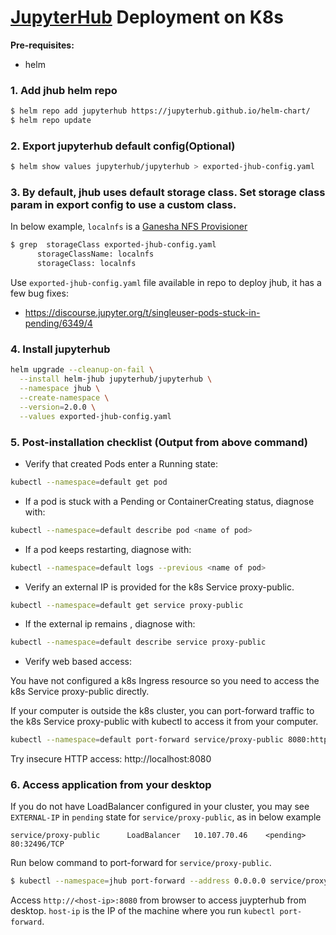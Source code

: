 # [JupyterHub](https://z2jh.jupyter.org/en/stable/jupyterhub/installation.html) Deployment on K8s

**Pre-requisites:**
- helm

### 1. Add jhub helm repo

```bash
$ helm repo add jupyterhub https://jupyterhub.github.io/helm-chart/
$ helm repo update
```

### 2. Export jupyterhub default config(Optional)
```bash
$ helm show values jupyterhub/jupyterhub > exported-jhub-config.yaml
```

### 3. By default, jhub uses default storage class. Set storage class param in export config to use a custom class.

In below example, `localnfs` is a [Ganesha NFS Provisioner](../../roles/nfs-ganesha-server-and-external-provisioner/README.md)

```bash
$ grep  storageClass exported-jhub-config.yaml 
      storageClassName: localnfs
      storageClass: localnfs
```

Use `exported-jhub-config.yaml` file available in repo to deploy jhub, it has a few bug fixes:
- https://discourse.jupyter.org/t/singleuser-pods-stuck-in-pending/6349/4


### 4. Install jupyterhub

```bash
helm upgrade --cleanup-on-fail \
  --install helm-jhub jupyterhub/jupyterhub \
  --namespace jhub \
  --create-namespace \
  --version=2.0.0 \
  --values exported-jhub-config.yaml
```

### 5. Post-installation checklist (Output from above command)

- Verify that created Pods enter a Running state:
```bash
kubectl --namespace=default get pod
```

- If a pod is stuck with a Pending or ContainerCreating status, diagnose with:
```bash
kubectl --namespace=default describe pod <name of pod>
```

- If a pod keeps restarting, diagnose with:
```bash
kubectl --namespace=default logs --previous <name of pod>
```

- Verify an external IP is provided for the k8s Service proxy-public.
```bash
kubectl --namespace=default get service proxy-public
```

- If the external ip remains <pending>, diagnose with:
```bash
kubectl --namespace=default describe service proxy-public
```

- Verify web based access:

You have not configured a k8s Ingress resource so you need to access the k8s Service proxy-public directly.

If your computer is outside the k8s cluster, you can port-forward traffic to the k8s Service proxy-public with kubectl to access it from your computer.
```bash
kubectl --namespace=default port-forward service/proxy-public 8080:http
```

Try insecure HTTP access: http://localhost:8080


### 6. Access application from your desktop
If you do not have LoadBalancer configured in your cluster, you may see `EXTERNAL-IP` in `pending` state for `service/proxy-public`, as in below example

```
service/proxy-public      LoadBalancer   10.107.70.46    <pending>     80:32496/TCP 
```

Run below command to port-forward for `service/proxy-public`.

```bash
$ kubectl --namespace=jhub port-forward --address 0.0.0.0 service/proxy-public 8080:http
```

Access `http://<host-ip>:8080` from browser to access juypterhub from desktop. `host-ip` is the IP of the machine where you run `kubectl port-forward`.